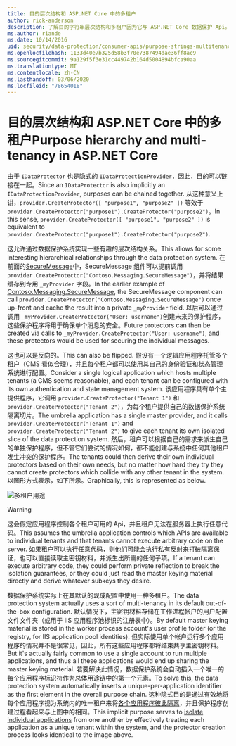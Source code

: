 ```yaml
---
title: 目的层次结构和 ASP.NET Core 中的多租户
author: rick-anderson
description: 了解目的字符串层次结构和多租户因为它与 ASP.NET Core 数据保护 Api。
ms.author: riande
ms.date: 10/14/2016
uid: security/data-protection/consumer-apis/purpose-strings-multitenancy
ms.openlocfilehash: 1133d40e7b325d58b3f70e7387494dae36ff8ac9
ms.sourcegitcommit: 9a129f5f3e31cc449742b164d5004894bfca90aa
ms.translationtype: MT
ms.contentlocale: zh-CN
ms.lasthandoff: 03/06/2020
ms.locfileid: "78654018"
---
```

# <a name="purpose-hierarchy-and-multi-tenancy-in-aspnet-core"></a><span data-ttu-id="b4c90-103">目的层次结构和 ASP.NET Core 中的多租户</span><span class="sxs-lookup"><span data-stu-id="b4c90-103">Purpose hierarchy and multi-tenancy in ASP.NET Core</span></span>

<span data-ttu-id="b4c90-104">由于 `IDataProtector` 也是隐式的 `IDataProtectionProvider`，因此，目的可以链接在一起。</span><span class="sxs-lookup"><span data-stu-id="b4c90-104">Since an `IDataProtector` is also implicitly an `IDataProtectionProvider`, purposes can be chained together.</span></span> <span data-ttu-id="b4c90-105">从这种意义上讲，`provider.CreateProtector([ "purpose1", "purpose2" ])` 等效于 `provider.CreateProtector("purpose1").CreateProtector("purpose2")`。</span><span class="sxs-lookup"><span data-stu-id="b4c90-105">In this sense, `provider.CreateProtector([ "purpose1", "purpose2" ])` is equivalent to `provider.CreateProtector("purpose1").CreateProtector("purpose2")`.</span></span>

<span data-ttu-id="b4c90-106">这允许通过数据保护系统实现一些有趣的层次结构关系。</span><span class="sxs-lookup"><span data-stu-id="b4c90-106">This allows for some interesting hierarchical relationships through the data protection system.</span></span> <span data-ttu-id="b4c90-107">在前面的[SecureMessage](xref:security/data-protection/consumer-apis/purpose-strings#data-protection-contoso-purpose)中，SecureMessage 组件可以提前调用 `provider.CreateProtector("Contoso.Messaging.SecureMessage")`，并将结果缓存到专用 `_myProvider` 字段。</span><span class="sxs-lookup"><span data-stu-id="b4c90-107">In the earlier example of [Contoso.Messaging.SecureMessage](xref:security/data-protection/consumer-apis/purpose-strings#data-protection-contoso-purpose), the SecureMessage component can call `provider.CreateProtector("Contoso.Messaging.SecureMessage")` once up-front and cache the result into a private `_myProvider` field.</span></span> <span data-ttu-id="b4c90-108">以后可以通过调用 `_myProvider.CreateProtector("User: username")`创建未来的保护程序，这些保护程序将用于确保单个消息的安全。</span><span class="sxs-lookup"><span data-stu-id="b4c90-108">Future protectors can then be created via calls to `_myProvider.CreateProtector("User: username")`, and these protectors would be used for securing the individual messages.</span></span>

<span data-ttu-id="b4c90-109">这也可以是反向的。</span><span class="sxs-lookup"><span data-stu-id="b4c90-109">This can also be flipped.</span></span> <span data-ttu-id="b4c90-110">假设有一个逻辑应用程序托管多个租户（CMS 看似合理），并且每个租户都可以使用其自己的身份验证和状态管理系统进行配置。</span><span class="sxs-lookup"><span data-stu-id="b4c90-110">Consider a single logical application which hosts multiple tenants (a CMS seems reasonable), and each tenant can be configured with its own authentication and state management system.</span></span> <span data-ttu-id="b4c90-111">该应用程序具有单个主提供程序，它调用 `provider.CreateProtector("Tenant 1")` 和 `provider.CreateProtector("Tenant 2")`，为每个租户提供自己的数据保护系统隔离切片。</span><span class="sxs-lookup"><span data-stu-id="b4c90-111">The umbrella application has a single master provider, and it calls `provider.CreateProtector("Tenant 1")` and `provider.CreateProtector("Tenant 2")` to give each tenant its own isolated slice of the data protection system.</span></span> <span data-ttu-id="b4c90-112">然后，租户可以根据自己的需求来派生自己的单独保护程序，但不管它们尝试的情况如何，都不能创建与系统中任何其他租户发生冲突的保护程序。</span><span class="sxs-lookup"><span data-stu-id="b4c90-112">The tenants could then derive their own individual protectors based on their own needs, but no matter how hard they try they cannot create protectors which collide with any other tenant in the system.</span></span> <span data-ttu-id="b4c90-113">以图形方式表示，如下所示。</span><span class="sxs-lookup"><span data-stu-id="b4c90-113">Graphically, this is represented as below.</span></span>

![多租户用途](purpose-strings-multitenancy/_static/purposes-multi-tenancy.png)

>[!WARNING]
> <span data-ttu-id="b4c90-115">这会假定应用程序控制各个租户可用的 Api，并且租户无法在服务器上执行任意代码。</span><span class="sxs-lookup"><span data-stu-id="b4c90-115">This assumes the umbrella application controls which APIs are available to individual tenants and that tenants cannot execute arbitrary code on the server.</span></span> <span data-ttu-id="b4c90-116">如果租户可以执行任意代码，则他们可能会执行私有反射来打破隔离保证，也可以直接读取主密钥材料，并派生出所需的任何子项。</span><span class="sxs-lookup"><span data-stu-id="b4c90-116">If a tenant can execute arbitrary code, they could perform private reflection to break the isolation guarantees, or they could just read the master keying material directly and derive whatever subkeys they desire.</span></span>

<span data-ttu-id="b4c90-117">数据保护系统实际上在其默认的现成配置中使用一种多租户。</span><span class="sxs-lookup"><span data-stu-id="b4c90-117">The data protection system actually uses a sort of multi-tenancy in its default out-of-the-box configuration.</span></span> <span data-ttu-id="b4c90-118">默认情况下，主密钥材料存储在工作进程帐户的用户配置文件文件夹（或用于 IIS 应用程序池标识的注册表中）。</span><span class="sxs-lookup"><span data-stu-id="b4c90-118">By default master keying material is stored in the worker process account's user profile folder (or the registry, for IIS application pool identities).</span></span> <span data-ttu-id="b4c90-119">但实际使用单个帐户运行多个应用程序的情况并不是很常见，因此，所有这些应用程序都将结束共享主密钥材料。</span><span class="sxs-lookup"><span data-stu-id="b4c90-119">But it's actually fairly common to use a single account to run multiple applications, and thus all these applications would end up sharing the master keying material.</span></span> <span data-ttu-id="b4c90-120">若要解决此情况，数据保护系统会自动插入一个唯一的每个应用程序标识符作为总体用途链中的第一个元素。</span><span class="sxs-lookup"><span data-stu-id="b4c90-120">To solve this, the data protection system automatically inserts a unique-per-application identifier as the first element in the overall purpose chain.</span></span> <span data-ttu-id="b4c90-121">这种隐式目的是通过有效地将每个应用程序视为系统内的唯一租户来将[各个应用程序彼此隔离](xref:security/data-protection/configuration/overview#per-application-isolation)，并且保护程序创建过程看起来与上图中的相同。</span><span class="sxs-lookup"><span data-stu-id="b4c90-121">This implicit purpose serves to [isolate individual applications](xref:security/data-protection/configuration/overview#per-application-isolation) from one another by effectively treating each application as a unique tenant within the system, and the protector creation process looks identical to the image above.</span></span>
